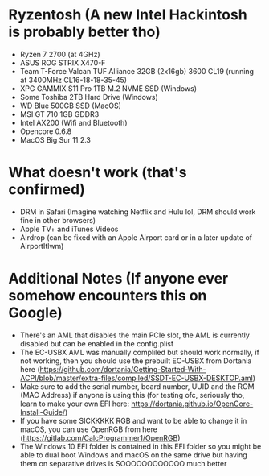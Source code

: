 # Ryzentosh (A new Intel Hackintosh is probably better tho)

- Ryzen 7 2700 (at 4GHz)
- ASUS ROG STRIX X470-F
- Team T-Force Valcan TUF Alliance 32GB (2x16gb) 3600 CL19 (running at 3400MHz CL16-18-18-35-45)
- XPG GAMMIX S11 Pro 1TB M.2 NVME SSD (Windows)
- Some Toshiba 2TB Hard Drive (Windows)
- WD Blue 500GB SSD (MacOS)
- MSI GT 710 1GB GDDR3
- Intel AX200 (Wifi and Bluetooth)
- Opencore 0.6.8
- MacOS Big Sur 11.2.3

# What doesn't work (that's confirmed)

- DRM in Safari (Imagine watching Netflix and Hulu lol, DRM should work fine in other browsers)
- Apple TV+ and iTunes Videos 
- Airdrop (can be fixed with an Apple Airport card or in a later update of AirportItlwm)

# Additional Notes (If anyone ever somehow encounters this on Google)
- There's an AML that disables the main PCIe slot, the AML is currently disabled but can be enabled in the config.plist
- The EC-USBX AML was manually compliled but should work normally, if not working, then you should use the prebuilt EC-USBX from Dortania here (https://github.com/dortania/Getting-Started-With-ACPI/blob/master/extra-files/compiled/SSDT-EC-USBX-DESKTOP.aml)
- Make sure to add the serial number, board number, UUID and the ROM (MAC Address) if anyone is using this (for testing ofc, seriously tho, learn to make your own EFI here: https://dortania.github.io/OpenCore-Install-Guide/) 
- If you have some SICKKKKK RGB and want to be able to change it in macOS, you can use OpenRGB from here (https://gitlab.com/CalcProgrammer1/OpenRGB)
- The Windows 10 EFI folder is contained in this EFI folder so you might be able to dual boot Windows and macOS on the same drive but having them on separative drives is SOOOOOOOOOOOO much better

